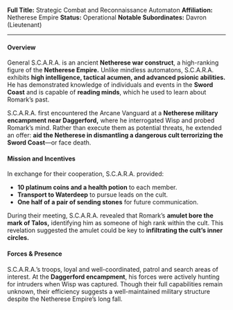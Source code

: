 **Full Title:** Strategic Combat and Reconnaissance Automaton
**Affiliation:** Netherese Empire
**Status:** Operational
**Notable Subordinates:** Davron (Lieutenant)

---
#### **Overview**

General S.C.A.R.A. is an ancient **Netherese war construct**, a high-ranking figure of the **Netherese Empire.** Unlike mindless automatons, S.C.A.R.A. exhibits **high intelligence, tactical acumen, and advanced psionic abilities.** He has demonstrated knowledge of individuals and events in the **Sword Coast** and is capable of **reading minds**, which he used to learn about Romark’s past.

S.C.A.R.A. first encountered the Arcane Vanguard at a **Netherese military encampment near Daggerford,** where he interrogated Wisp and probed Romark’s mind. Rather than execute them as potential threats, he extended an offer: **aid the Netherese in dismantling a dangerous cult terrorizing the Sword Coast**—or face death.

#### **Mission and Incentives**

In exchange for their cooperation, S.C.A.R.A. provided:

- **10 platinum coins and a health potion** to each member.
- **Transport to Waterdeep** to pursue leads on the cult.
- **One half of a pair of sending stones** for future communication.

During their meeting, S.C.A.R.A. revealed that Romark’s **amulet bore the mark of Talos,** identifying him as someone of high rank within the cult. This revelation suggested the amulet could be key to **infiltrating the cult’s inner circles.**

#### **Forces & Presence**

S.C.A.R.A.’s troops, loyal and well-coordinated, patrol and search areas of interest. At the **Daggerford encampment**, his forces were actively hunting for intruders when Wisp was captured. Though their full capabilities remain unknown, their efficiency suggests a well-maintained military structure despite the Netherese Empire’s long fall.